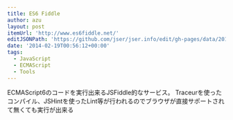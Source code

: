 ```yaml
---
title: ES6 Fiddle
author: azu
layout: post
itemUrl: 'http://www.es6fiddle.net/'
editJSONPath: 'https://github.com/jser/jser.info/edit/gh-pages/data/2014/02/index.json'
date: '2014-02-19T00:56:12+00:00'
tags:
  - JavaScript
  - ECMAScript
  - Tools
---
```

ECMAScript6のコードを実行出来るJSFiddle的なサービス。
Traceurを使ったコンパイル、JSHintを使ったLint等が行われるのでブラウザが直接サポートされて無くても実行が出来る
